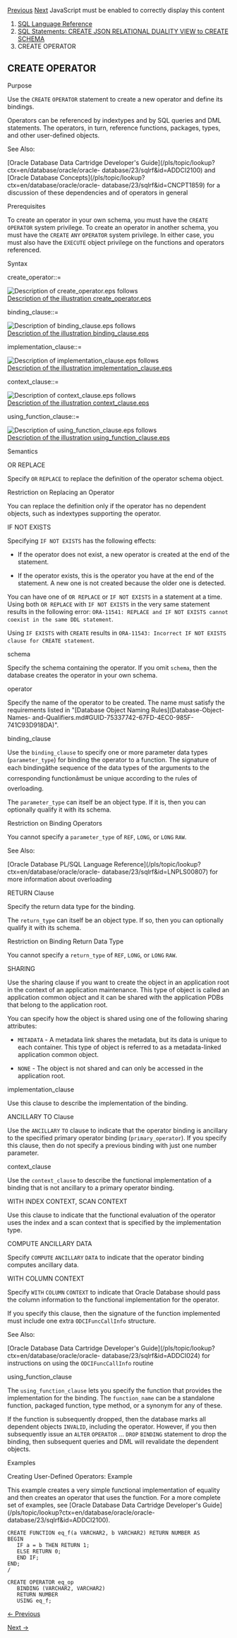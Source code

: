 [Previous](create-mle-module.md) [Next](CREATE-OUTLINE.md) JavaScript must
be enabled to correctly display this content

  1. [SQL Language Reference ](index.md)
  2. [ SQL Statements: CREATE JSON RELATIONAL DUALITY VIEW to CREATE SCHEMA](SQL-Statements-CREATE-LIBRARY-to-CREATE-SCHEMA.md)
  3. CREATE OPERATOR 

## CREATE OPERATOR

Purpose

Use the `CREATE` `OPERATOR` statement to create a new operator and define its
bindings.

Operators can be referenced by indextypes and by SQL queries and DML
statements. The operators, in turn, reference functions, packages, types, and
other user-defined objects.

See Also:

[Oracle Database Data Cartridge Developer's
Guide](/pls/topic/lookup?ctx=en/database/oracle/oracle-
database/23/sqlrf&id=ADDCI2100) and [Oracle Database
Concepts](/pls/topic/lookup?ctx=en/database/oracle/oracle-
database/23/sqlrf&id=CNCPT1859) for a discussion of these dependencies and of
operators in general

Prerequisites

To create an operator in your own schema, you must have the `CREATE`
`OPERATOR` system privilege. To create an operator in another schema, you must
have the `CREATE` `ANY` `OPERATOR` system privilege. In either case, you must
also have the `EXECUTE` object privilege on the functions and operators
referenced.

Syntax

create_operator::=

![Description of create_operator.eps
follows](https://docs.oracle.com/en/database/oracle/oracle-database/23/sqlrf/img/create_operator.gif)  
[Description of the illustration
create_operator.eps](img_text/create_operator.md)

binding_clause::=

![Description of binding_clause.eps
follows](https://docs.oracle.com/en/database/oracle/oracle-database/23/sqlrf/img/binding_clause.gif)  
[Description of the illustration
binding_clause.eps](img_text/binding_clause.md)

implementation_clause::=

![Description of implementation_clause.eps
follows](https://docs.oracle.com/en/database/oracle/oracle-database/23/sqlrf/img/implementation_clause.gif)  
[Description of the illustration
implementation_clause.eps](img_text/implementation_clause.md)

context_clause::=

![Description of context_clause.eps
follows](https://docs.oracle.com/en/database/oracle/oracle-database/23/sqlrf/img/context_clause.gif)  
[Description of the illustration
context_clause.eps](img_text/context_clause.md)

using_function_clause::=

![Description of using_function_clause.eps
follows](https://docs.oracle.com/en/database/oracle/oracle-database/23/sqlrf/img/using_function_clause.gif)  
[Description of the illustration
using_function_clause.eps](img_text/using_function_clause.md)

Semantics

OR REPLACE

Specify `OR` `REPLACE` to replace the definition of the operator schema
object.

Restriction on Replacing an Operator

You can replace the definition only if the operator has no dependent objects,
such as indextypes supporting the operator.

IF NOT EXISTS

Specifying `IF NOT EXISTS` has the following effects:

  * If the operator does not exist, a new operator is created at the end of the statement.

  * If the operator exists, this is the operator you have at the end of the statement. A new one is not created because the older one is detected.

You can have one of `OR REPLACE` or `IF NOT EXISTS` in a statement at a time.
Using both `OR REPLACE` with `IF NOT EXISTS` in the very same statement
results in the following error: `ORA-11541: REPLACE and IF NOT EXISTS cannot
coexist in the same DDL statement`.

Using `IF EXISTS` with `CREATE` results in `ORA-11543: Incorrect IF NOT EXISTS
clause for CREATE statement`.

schema

Specify the schema containing the operator. If you omit `schema`, then the
database creates the operator in your own schema.

operator

Specify the name of the operator to be created. The name must satisfy the
requirements listed in "[Database Object Naming Rules](Database-Object-Names-
and-Qualifiers.md#GUID-75337742-67FD-4EC0-985F-741C93D918DA)".

binding_clause

Use the `binding_clause` to specify one or more parameter data types
(`parameter_type`) for binding the operator to a function. The signature of
each bindingâthe sequence of the data types of the arguments to the
corresponding functionâmust be unique according to the rules of overloading.

The `parameter_type` can itself be an object type. If it is, then you can
optionally qualify it with its schema.

Restriction on Binding Operators

You cannot specify a `parameter_type` of `REF`, `LONG`, or `LONG` `RAW`.

See Also:

[Oracle Database PL/SQL Language
Reference](/pls/topic/lookup?ctx=en/database/oracle/oracle-
database/23/sqlrf&id=LNPLS00807) for more information about overloading

RETURN Clause

Specify the return data type for the binding.

The `return_type` can itself be an object type. If so, then you can optionally
qualify it with its schema.

Restriction on Binding Return Data Type

You cannot specify a `return_type` of `REF`, `LONG`, or `LONG` `RAW`.

SHARING

Use the sharing clause if you want to create the object in an application root
in the context of an application maintenance. This type of object is called an
application common object and it can be shared with the application PDBs that
belong to the application root.

You can specify how the object is shared using one of the following sharing
attributes:

  * `METADATA` \- A metadata link shares the metadata, but its data is unique to each container. This type of object is referred to as a metadata-linked application common object. 

  * `NONE` \- The object is not shared and can only be accessed in the application root. 

implementation_clause

Use this clause to describe the implementation of the binding.

ANCILLARY TO Clause

Use the `ANCILLARY` `TO` clause to indicate that the operator binding is
ancillary to the specified primary operator binding (`primary_operator`). If
you specify this clause, then do not specify a previous binding with just one
number parameter.

context_clause

Use the `context_clause` to describe the functional implementation of a
binding that is not ancillary to a primary operator binding.

WITH INDEX CONTEXT, SCAN CONTEXT

Use this clause to indicate that the functional evaluation of the operator
uses the index and a scan context that is specified by the implementation
type.

COMPUTE ANCILLARY DATA

Specify `COMPUTE` `ANCILLARY` `DATA` to indicate that the operator binding
computes ancillary data.

WITH COLUMN CONTEXT

Specify `WITH` `COLUMN` `CONTEXT` to indicate that Oracle Database should pass
the column information to the functional implementation for the operator.

If you specify this clause, then the signature of the function implemented
must include one extra `ODCIFuncCallInfo` structure.

See Also:

[Oracle Database Data Cartridge Developer's
Guide](/pls/topic/lookup?ctx=en/database/oracle/oracle-
database/23/sqlrf&id=ADDCI024) for instructions on using the
`ODCIFuncCallInfo` routine

using_function_clause

The `using_function_clause` lets you specify the function that provides the
implementation for the binding. The `function_name` can be a standalone
function, packaged function, type method, or a synonym for any of these.

If the function is subsequently dropped, then the database marks all dependent
objects `INVALID`, including the operator. However, if you then subsequently
issue an `ALTER` `OPERATOR` ... `DROP` `BINDING` statement to drop the
binding, then subsequent queries and DML will revalidate the dependent
objects.

Examples

Creating User-Defined Operators: Example

This example creates a very simple functional implementation of equality and
then creates an operator that uses the function. For a more complete set of
examples, see [Oracle Database Data Cartridge Developer's
Guide](/pls/topic/lookup?ctx=en/database/oracle/oracle-
database/23/sqlrf&id=ADDCI2100).

    
    
    CREATE FUNCTION eq_f(a VARCHAR2, b VARCHAR2) RETURN NUMBER AS
    BEGIN
       IF a = b THEN RETURN 1;
       ELSE RETURN 0;
       END IF;
    END;
    /
    
    CREATE OPERATOR eq_op
       BINDING (VARCHAR2, VARCHAR2) 
       RETURN NUMBER 
       USING eq_f; 


[← Previous](create-mle-module.md)

[Next →](CREATE-OUTLINE.md)

